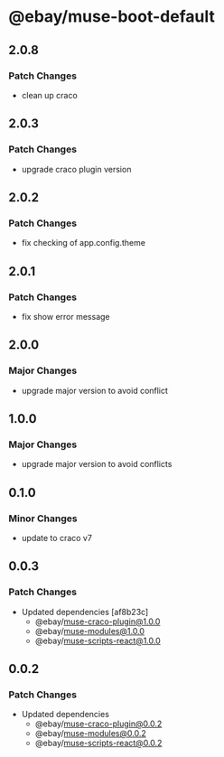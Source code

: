 # @ebay/muse-boot-default

## 2.0.8

### Patch Changes

- clean up craco

## 2.0.3

### Patch Changes

- upgrade craco plugin version

## 2.0.2

### Patch Changes

- fix checking of app.config.theme

## 2.0.1

### Patch Changes

- fix show error message

## 2.0.0

### Major Changes

- upgrade major version to avoid conflict

## 1.0.0

### Major Changes

- upgrade major version to avoid conflicts

## 0.1.0

### Minor Changes

- update to craco v7

## 0.0.3

### Patch Changes

- Updated dependencies [af8b23c]
  - @ebay/muse-craco-plugin@1.0.0
  - @ebay/muse-modules@1.0.0
  - @ebay/muse-scripts-react@1.0.0

## 0.0.2

### Patch Changes

- Updated dependencies
  - @ebay/muse-craco-plugin@0.0.2
  - @ebay/muse-modules@0.0.2
  - @ebay/muse-scripts-react@0.0.2
